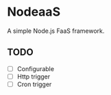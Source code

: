 # NodeaaS

A simple Node.js FaaS framework.

## TODO

- [ ] Configurable
- [ ] Http trigger
- [ ] Cron trigger

